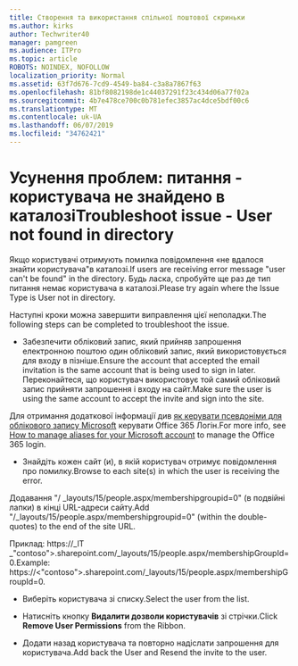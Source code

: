 ```yaml
---
title: Створення та використання спільної поштової скриньки
ms.author: kirks
author: Techwriter40
manager: pamgreen
ms.audience: ITPro
ms.topic: article
ROBOTS: NOINDEX, NOFOLLOW
localization_priority: Normal
ms.assetid: 63f7d676-7cd9-4549-ba84-c3a8a7867f63
ms.openlocfilehash: 81bf8082198de1c44037291f23c434d06a77f02a
ms.sourcegitcommit: 4b7e478ce700c0b781efec3857ac4dce5bdf00c6
ms.translationtype: MT
ms.contentlocale: uk-UA
ms.lasthandoff: 06/07/2019
ms.locfileid: "34762421"
---
```

# <a name="troubleshoot-issue---user-not-found-in-directory"></a><span data-ttu-id="8f0d9-102">Усунення проблем: питання - користувача не знайдено в каталозі</span><span class="sxs-lookup"><span data-stu-id="8f0d9-102">Troubleshoot issue - User not found in directory</span></span>

<span data-ttu-id="8f0d9-103">Якщо користувачі отримують помилка повідомлення «не вдалося знайти користувача"в каталозі.</span><span class="sxs-lookup"><span data-stu-id="8f0d9-103">If users are receiving error message "user can't be found" in the directory.</span></span> <span data-ttu-id="8f0d9-104">Будь ласка, спробуйте ще раз де тип питання немає користувача в каталозі.</span><span class="sxs-lookup"><span data-stu-id="8f0d9-104">Please try again where the Issue Type is User not in directory.</span></span>

<span data-ttu-id="8f0d9-105">Наступні кроки можна завершити виправлення цієї неполадки.</span><span class="sxs-lookup"><span data-stu-id="8f0d9-105">The following steps can be completed to troubleshoot the issue.</span></span>

- <span data-ttu-id="8f0d9-106">Забезпечити обліковий запис, який прийняв запрошення електронною поштою один обліковий запис, який використовується для входу в пізніше.</span><span class="sxs-lookup"><span data-stu-id="8f0d9-106">Ensure the account that accepted the email invitation is the same account that is being used to sign in later.</span></span> <span data-ttu-id="8f0d9-107">Переконайтеся, що користувач використовує той самий обліковий запис прийняти запрошення і входу на сайт.</span><span class="sxs-lookup"><span data-stu-id="8f0d9-107">Make sure the user is using the same account to accept the invite and sign into the site.</span></span> 

<span data-ttu-id="8f0d9-108">Для отримання додаткової інформації див [як керувати псевдоніми для облікового запису Microsoft</a> керувати Office 365 Логін](https://support.microsoft.com/help/12407/microsoft-account-how-to-manage-aliases).</span><span class="sxs-lookup"><span data-stu-id="8f0d9-108">For more info, see [How to manage aliases for your Microsoft account</a> to manage the Office 365 login](https://support.microsoft.com/help/12407/microsoft-account-how-to-manage-aliases).</span></span> 

- <span data-ttu-id="8f0d9-109">Знайдіть кожен сайт (и), в якій користувач отримує повідомлення про помилку.</span><span class="sxs-lookup"><span data-stu-id="8f0d9-109">Browse to each site(s) in which the user is receiving the error.</span></span> 

<span data-ttu-id="8f0d9-110">Додавання "/ _layouts/15/people.aspx/membershipgroupid=0" (в подвійні лапки) в кінці URL-адреси сайту.</span><span class="sxs-lookup"><span data-stu-id="8f0d9-110">Add "/_layouts/15/people.aspx/membershipgroupid=0" (within the double-quotes) to the end of the site URL.</span></span> 

<span data-ttu-id="8f0d9-111">Приклад: https://_lT _"contoso">.sharepoint.com/_layouts/15/people.aspx/membershipGroupId=0.</span><span class="sxs-lookup"><span data-stu-id="8f0d9-111">Example: https://<"contoso">.sharepoint.com/_layouts/15/people.aspx/membershipGroupId=0.</span></span>

- <span data-ttu-id="8f0d9-112">Виберіть користувача зі списку.</span><span class="sxs-lookup"><span data-stu-id="8f0d9-112">Select the user from the list.</span></span>

- <span data-ttu-id="8f0d9-113">Натисніть кнопку **Видалити дозволи користувачів** зі стрічки.</span><span class="sxs-lookup"><span data-stu-id="8f0d9-113">Click **Remove User Permissions** from the Ribbon.</span></span> 
-  <span data-ttu-id="8f0d9-114">Додати назад користувача та повторно надіслати запрошення для користувача.</span><span class="sxs-lookup"><span data-stu-id="8f0d9-114">Add back the User and Resend the invite to the user.</span></span>

